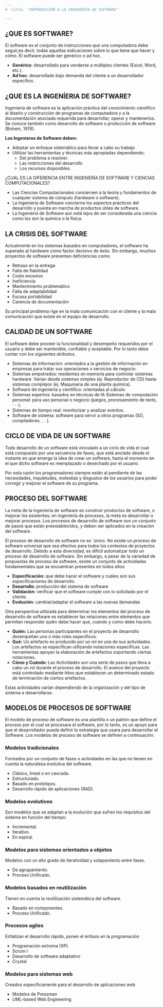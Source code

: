 ```yaml
---
# -title: "INTRODUCCIÓN A LA INGENIERIA DE SOFTWARE"

---
```

## ¿QUE ES SOFTWARE?

El software es el conjunto de instrucciones que una computadora debe seguir,es decir, todas aquellas indicaciones sobre lo que tiene que hacer y cómo.
El software puede ser genérico o ad hoc.
-	**Genérico**: desarrollado para venderse a múltiples clientes (Excel, Word, etc.).
-	**Ad hoc**: desarrollado bajo demanda del cliente a un desarrollador específico.

## ¿QUE ES LA INGENÍERIA DE SOFTWARE?

Ingeniería de software es la aplicación práctica del conocimiento científico al diseño y construcción de programas de computadora y a la documentación asociada requerida                                   para desarrollar, operar y mantenerlos. Se conoce también como desarrollo de software o producción de software (Bohem, 1976).

**Los Ingenieros de Software deben:**

-	Adoptar un enfoque sistemático para llevar a cabo su trabajo
-	Utilizar las herramientas y técnicas más apropiadas dependiendo:
    - Del problema a resolver. 
    - Las restricciones del desarrollo 
    - Los recursos disponibles.

<body>
  <p style="##color:DarkBlue;"> ¿CUAL ES LA DIFERENCIA ENTRE INGENIERÍA DE SOFTWARE Y CIENCIAS COMPUTACIONALES? </p>
  
</body>

-	Las Ciencias Computacionales conciernen a la teoría y fundamentos de cualquier sistema de cómputo (hardware o software). 
-	La Ingeniería de Software concierne los aspectos prácticos del desarrollo y puesta en marcha de productos útiles de software. 
-	La Ingeniería de Software aún está lejos de ser considerada una ciencia como los son la química o la física.

## LA CRISIS DEL SOFTWARE

Actualmente en los sistemas basados en computadores, el software ha superado al hardware como factor decisivo de éxito. Sin embargo, muchos proyectos de software presentan deficiencias como:

- Retraso en la entrega
- Falta de fiabilidad 
- Coste excesivo 
- Ineficiencia
- Mantenimiento problemático 
- Falta de adaptabilidad
- Escasa portabilidad
- Carencia de documentación

Su principal problema rige en la mala comunicación con el cliente y la mala comunicación que existe en el equipo de desarrollo.

## CALIDAD DE UN SOFTWARE

El software debe proveer la funcionalidad y desempeño requeridos por el usuario y debe ser mantenible, confiable y aceptable. Por lo tanto debe contar con los siguientes atributos.
-	Sistemas de Información: orientados a la gestión de información en empresas para tratar sus operaciones o servicios de negocio. 
-	Sistemas empotrados: residentes en memoria para controlar sistemas hardware. Varían desde sistemas simples (ej. Reproductor de CD) hasta sistemas complejos (ej. Maquinaria de una planta química).
-	Software de ingeniería y científico: orientadas al cálculo.
-	Sistemas expertos: basados en técnicas de IA Sistemas de computación personal: para uso personal o negocio (juegos, procesamiento de texto, · · ·). 
-	Sistemas de tiempo real: monitorizar y analizar eventos.
-	Software de sistema: software para servir a otros programas (SO, compiladores. . . ).

## CICLO DE VIDA DE UN SOFTWARE

Todo desarrollo de un software está vinculado a un ciclo de vida el cual está compuesto por una secuencia de fases, que está anclado desde el instante en que emerge la idea de crear un software, hasta el momento en el que dicho software es reemplazado o desechado por el usuario.

Por esta razón los programadores siempre están al pendiente de las necesidades, inquietudes, molestias y disgustos de los usuarios para poder corregir y mejorar el software de su programa.

## PROCESO DEL SOFTWARE

La meta de la ingeniería de software es construir productos de software, o mejorar los existentes; en ingeniería de procesos, la meta es desarrollar o mejorar procesos. Los procesos de desarrollo de software son un conjunto de pasos que están preestablecidos, y deben ser aplicados en la creación del software.

El proceso de desarrollo de software no es ´único. No existe un proceso de software universal que sea efectivo para todos los contextos de proyectos de desarrollo. Debido a esta diversidad, es difícil automatizar todo un proceso de desarrollo de software. Sin embargo, a pesar de la variedad de propuestas de proceso de software, existe un conjunto de actividades fundamentales que se encuentran presentes en todos ellos:

- **Especificación:** que debe hacer el software y cuáles son sus especificaciones de desarrollo.
- **Desarrollo:** producción del sistema de software 
- **Validación:** verificar que el software cumple con lo solicitado por el cliente. 
- **Evolución:** cambiar/adaptar el software a las nuevas demandas 

Otra perspectiva utilizada para determinar los elementos del proceso de desarrollo de software es establecer las relaciones entre elementos que permitan responder quién debe hacer que, cuando y como debe hacerlo.

- **Quién:** Las personas participantes en el proyecto de desarrollo desempeñan uno o más roles específicos.
- **Qué:** Un artefacto es producido por un rol en una de sus actividades. Los artefactos se especifican utilizando notaciones específicas. Las herramientas apoyan la elaboración de artefactos soportando ciertas notaciones.
- **Cómo y Cuándo:** Las Actividades son una serie de pasos que lleva a cabo un rol durante el proceso de desarrollo. El avance del proyecto está controlado mediante hitos que establecen un determinado estado de terminación de ciertos artefactos.

Estas actividades varían dependiendo de la organización y del tipo de sistema a desarrollarse. 

## MODELOS DE PROCESOS DE SOFTWARE

El modelo de proceso de software es una plantilla o un patrón que define el proceso por el cual se procesara el software, por lo tanto, es un apoyo para que el desarrollador pueda definir la estrategia que usara para desarrollar el Software. Los modelos de proceso de software se definen a continuación:

### Modelos tradicionales

Formados por un conjunto de fases o actividades en las que no tienen en cuenta la naturaleza evolutiva del software. 

- Clásico, lineal o en cascada.
- Estructurado. 
- Basado en prototipos.
- Desarrollo rápido de aplicaciones (RAD).

### Modelos evolutivos 

Son modelos que se adaptan a la evolución que sufren los requisitos del sistema en función del tiempo.

- Incremental. 
- Iterativo.
- En espiral.

### Modelos para sistemas orientados a objetos

Modelos con un alto grado de iteratividad y solapamiento entre fases.

- De agrupamiento.
- Proceso Unificado.

### Modelos basados en reutilización

Tienen en cuenta la reutilización sistemática del software.

- Basado en componentes. 
- Proceso Unificado.

### Procesos agiles 

Enfatizan el desarrollo rápido, ponen el énfasis en la programación

- Programación extrema (XP).
- Scrum I
- Desarrollo de software adaptativo
- Crystal

### Modelos para sistemas web 

Creados específicamente para el desarrollo de aplicaciones web

- Modelos de Pressman 
- UML-based Web Engineering
